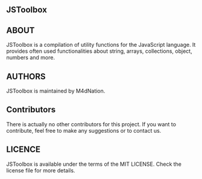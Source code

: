 ## JSToolbox

## ABOUT

JSToolbox is a compilation of utility functions for the JavaScript language.
It provides often used functionalities about string, arrays, collections, object, numbers and more.

## AUTHORS

JSToolbox is maintained by M4dNation.

## Contributors

There is actually no other contributors for this project. If you want to contribute, feel free to make any suggestions or to contact us.

## LICENCE

JSToolbox is available under the terms of the MIT  LICENSE. Check the license file for more details.
